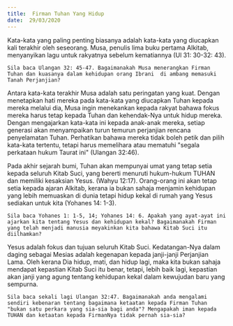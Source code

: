 ```yaml
---
title:  Firman Tuhan Yang Hidup
date:  29/03/2020
---
```


Kata-kata yang paling penting biasanya adalah kata-kata yang diucapkan kali terakhir oleh seseorang. Musa, penulis lima buku pertama  Alkitab, menyanyikan lagu untuk rakyatnya sebelum kematiannya (Ul 31: 30-32: 43).

`Sila baca Ulangan 32: 45-47. Bagaimanakah Musa menerangkan Firman Tuhan dan kuasanya dalam kehidupan orang Ibrani  di ambang memasuki Tanah Perjanjian?`

Antara kata-kata terakhir Musa adalah satu peringatan yang kuat. Dengan menetapkan hati mereka pada kata-kata yang diucapkan Tuhan kepada mereka melalui dia, Musa ingin menekankan kepada rakyat bahawa fokus mereka harus tetap kepada Tuhan dan kehendak-Nya untuk hidup mereka. Dengan mengajarkan kata-kata ini kepada anak-anak mereka, setiap generasi akan menyampaikan turun temurun perjanjian rencana penyelamatan Tuhan. Perhatikan bahawa mereka tidak boleh petik dan pilih kata-kata tertentu, tetapi harus memelihara atau mematuhi "segala perkataan hukum Taurat ini" (Ulangan 32:46).

Pada akhir sejarah bumi, Tuhan akan mempunyai umat yang tetap setia kepada seluruh Kitab Suci, yang bererti  menuruti hukum-hukum TUHAN dan memiliki kesaksian Yesus.  (Wahyu 12:17). Orang-orang ini akan tetap setia kepada ajaran Alkitab, kerana ia bukan sahaja menjamin kehidupan yang lebih memuaskan di dunia tetapi hidup kekal di rumah yang Yesus sediakan untuk kita (Yohanes 14: 1-3).

`Sila baca Yohanes 1: 1-5, 14; Yohanes 14: 6. Apakah yang ayat-ayat ini ajarkan kita tentang Yesus dan kehidupan kekal? Bagaimanakah Firman yang telah menjadi manusia meyakinkan kita bahawa Kitab Suci itu diilhamkan? `

Yesus adalah fokus dan tujuan seluruh Kitab Suci. Kedatangan-Nya dalam daging sebagai Mesias adalah kegenapan kepada janji-janji Perjanjian Lama. Oleh kerana Dia hidup, mati, dan hidup lagi, maka kita bukan sahaja mendapat kepastian  Kitab Suci itu benar, tetapi,  lebih baik lagi, kepastian akan janji yang agung tentang kehidupan kekal dalam kewujudan baru yang sempurna.

`Sila baca sekali lagi Ulangan 32:47. Bagaimanakah anda mengalami sendiri kebenaran tentang bagaimana ketaatan kepada Firman Tuhan "bukan satu perkara yang sia-sia bagi anda"? Mengapakah iman kepada TUHAN dan ketaatan kepada FirmanNya tidak pernah sia-sia?`